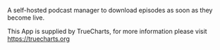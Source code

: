 
A self-hosted podcast manager to download episodes as soon as they become live.

This App is supplied by TrueCharts, for more information please visit https://truecharts.org
